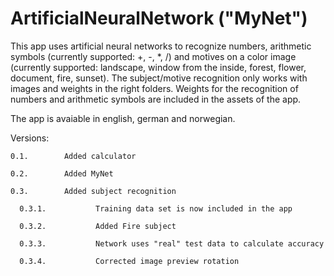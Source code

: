 # ArtificialNeuralNetwork ("MyNet")

This app uses artificial neural networks to recognize numbers, arithmetic symbols (currently supported: +, -, *, /) and motives on a color image (currently supported: landscape, window from the inside, forest, flower, document, fire, sunset).
The subject/motive recognition only works with images and weights in the right folders. Weights for the recognition of numbers and arithmetic symbols are included in the assets of the app.

The app is avaiable in english, german and norwegian.

Versions:

    0.1.		Added calculator

    0.2.		Added MyNet

    0.3.		Added subject recognition
    
      0.3.1.           Training data set is now included in the app

      0.3.2.           Added Fire subject

      0.3.3.           Network uses "real" test data to calculate accuracy

      0.3.4.           Corrected image preview rotation

